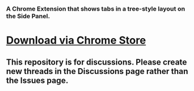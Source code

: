 ### A Chrome Extension that shows tabs in a tree-style layout on the Side Panel.
# [Download via Chrome Store](https://chromewebstore.google.com/detail/tab-nodes-tree/iglmibjneogoognfbjpmionndflakpeh)

## This repository is for discussions. Please create new threads in the Discussions page rather than the Issues page.

